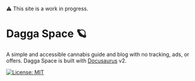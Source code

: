 ⚠️ This site is a work in progress.

# Dagga Space 🪐
A simple and accessible cannabis guide and blog with no tracking, ads, or offers. Dagga Space is built with [Docusaurus](https://docusaurus.io/) v2.

[![License: MIT](https://img.shields.io/badge/License-MIT-yellow.svg)](https://github.com/Mononoke5509/dagga-space/blob/main/LICENSE)
